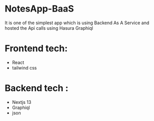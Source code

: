 # NotesApp-BaaS
It is one of the simplest app which is using Backend As A Service and hosted the Api calls using Hasura Graphiql 

# Frontend tech:
- React
- tailwind css

# Backend tech :
- Nextjs 13
- Graphiql
- json

